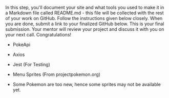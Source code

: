 In this step, you'll document your site and what tools you used to make it in a Markdown file called README.md - this file will be collected with the rest of your work on GitHub. Follow the instructions given below closely. When you are done, submit a link to your finalized GitHub below. This is your final submission. Your mentor will review your project and discuss it with you on your next call. Congratulations!

- PokeApi
- Axios
- Jest (For Testing)
- Menu Sprites (From projectpokemon.org)

- Some Pokemon are too new, hence some sprites may not be available yet.